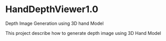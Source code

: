 # HandDepthViewer1.0
Depth Image Generation using 3D hand Model

This project describe how to generate depth image using 3D Hand Model


